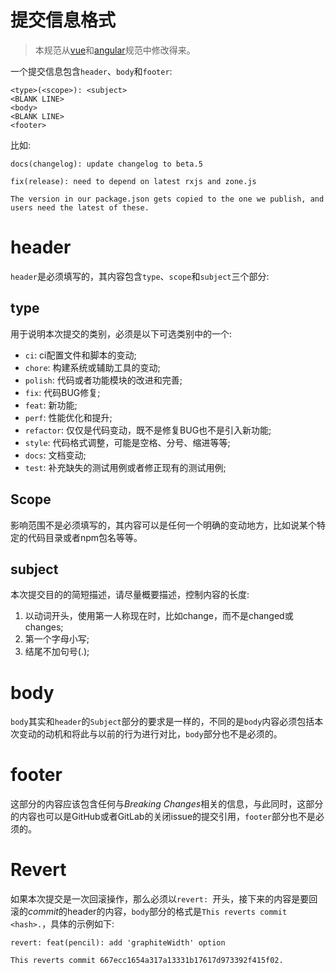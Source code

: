 # 提交信息格式
> 本规范从[vue](https://github.com/vuejs/vue/blob/dev/.github/COMMIT_CONVENTION.md)和[angular](https://github.com/angular/angular/blob/master/CONTRIBUTING.md)规范中修改得来。

一个提交信息包含`header`、`body`和`footer`:
```
<type>(<scope>): <subject>
<BLANK LINE>
<body>
<BLANK LINE>
<footer>
```
比如:
```
docs(changelog): update changelog to beta.5
```
```
fix(release): need to depend on latest rxjs and zone.js

The version in our package.json gets copied to the one we publish, and users need the latest of these.
```
# header
`header`是必须填写的，其内容包含`type`、`scope`和`subject`三个部分:
## type
用于说明本次提交的类别，必须是以下可选类别中的一个:
- `ci`: ci配置文件和脚本的变动;
- `chore`: 构建系统或辅助工具的变动;
- `polish`: 代码或者功能模块的改进和完善;
- `fix`: 代码BUG修复;
- `feat`: 新功能;
- `perf`: 性能优化和提升;
- `refactor`: 仅仅是代码变动，既不是修复BUG也不是引入新功能;
- `style`: 代码格式调整，可能是空格、分号、缩进等等;
- `docs`: 文档变动;
- `test`: 补充缺失的测试用例或者修正现有的测试用例;
## Scope
影响范围不是必须填写的，其内容可以是任何一个明确的变动地方，比如说某个特定的代码目录或者npm包名等等。
## subject
本次提交目的的简短描述，请尽量概要描述，控制内容的长度:
1. 以动词开头，使用第一人称现在时，比如change，而不是changed或changes;
2. 第一个字母小写;
3. 结尾不加句号(.);
# body
`body`其实和`header`的`Subject`部分的要求是一样的，不同的是`body`内容必须包括本次变动的动机和将此与以前的行为进行对比，`body`部分也不是必须的。
# footer
这部分的内容应该包含任何与*Breaking Changes*相关的信息，与此同时，这部分的内容也可以是GitHub或者GitLab的关闭issue的提交引用，`footer`部分也不是必须的。
# Revert
如果本次提交是一次回滚操作，那么必须以`revert: `开头，接下来的内容是要回滚的*commit*的header的内容，`body`部分的格式是`This reverts commit <hash>.`，具体的示例如下:
```
revert: feat(pencil): add 'graphiteWidth' option

This reverts commit 667ecc1654a317a13331b17617d973392f415f02.
```
